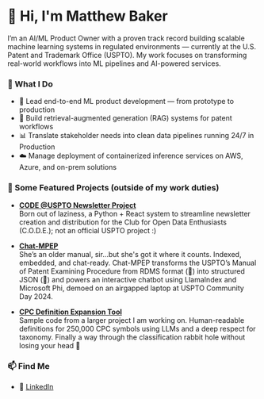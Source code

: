 # 👋 Hi, I'm Matthew Baker

I’m an AI/ML Product Owner with a proven track record building scalable machine learning systems in regulated environments — currently at the U.S. Patent and Trademark Office (USPTO). My work focuses on transforming real-world workflows into ML pipelines and AI-powered services.

### 🧠 What I Do
- 🚀 Lead end-to-end ML product development — from prototype to production
- 🔎 Build retrieval-augmented generation (RAG) systems for patent workflows
- 📊 Translate stakeholder needs into clean data pipelines running 24/7 in Production
- ☁️ Manage deployment of containerized inference services on AWS, Azure, and on-prem solutions

### 📌 Some Featured Projects (outside of my work duties)
- [**CODE @USPTO Newsletter Project**](https://github.com/USPTOCode/uspto-newsletter)  
  Born out of laziness, a Python + React system to streamline newsletter creation and distribution for the Club for Open Data Enthusiasts (C.O.D.E.); not an official USPTO project :)

- [**Chat-MPEP**](https://github.com/USPTOCode/preexam-assist)  
 She’s an older manual, sir…but she's got it where it counts. Indexed, embedded, and chat-ready. Chat-MPEP transforms the USPTO’s Manual of Patent Examining Procedure from RDMS format (🤮) into structured JSON (🧼) and powers an interactive chatbot using LlamaIndex and Microsoft Phi, demoed on an airgapped laptop at USPTO Community Day 2024.

- [**CPC Definition Expansion Tool**](https://github.com/USPTOCode/expandedCPCdefinitions)  
  Sample code from a larger project I am working on. Human-readable definitions for 250,000 CPC symbols using LLMs and a deep respect for taxonomy. Finally a way through the classification rabbit hole without losing your head 👑

### 📫 Find Me
- 🔗 [LinkedIn](https://www.linkedin.com/in/mharrisonbaker)  

